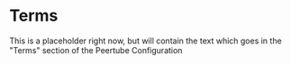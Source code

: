 # Terms

This is a placeholder right now, but will contain the text which goes in the "Terms" section of the Peertube Configuration
